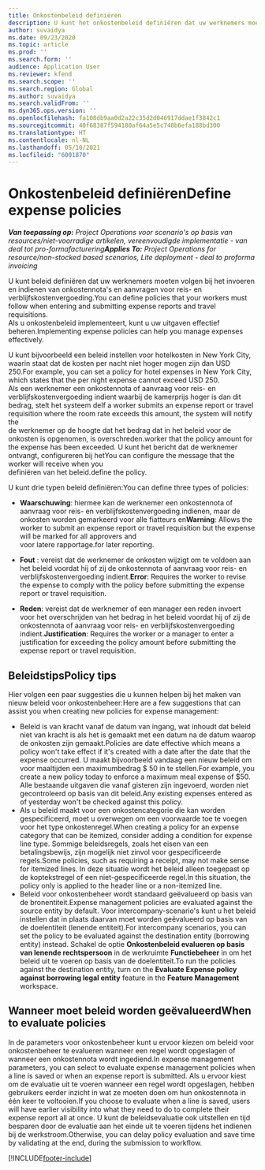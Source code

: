 ```yaml
---
title: Onkostenbeleid definiëren
description: U kunt het onkostenbeleid definiëren dat uw werknemers moeten volgen bij het invoeren en indienen van onkostennota's en aanvragen voor reis- en verblijfskostenvergoeding.
author: suvaidya
ms.date: 09/23/2020
ms.topic: article
ms.prod: ''
ms.search.form: ''
audience: Application User
ms.reviewer: kfend
ms.search.scope: ''
ms.search.region: Global
ms.author: suvaidya
ms.search.validFrom: ''
ms.dyn365.ops.version: ''
ms.openlocfilehash: fa108db9aa0d2a22c35d2d046917ddae1f3842c1
ms.sourcegitcommit: 40f68387f594180af64a5e5c748b6efa188bd300
ms.translationtype: HT
ms.contentlocale: nl-NL
ms.lasthandoff: 05/10/2021
ms.locfileid: "6001870"
---
```

# <a name="define-expense-policies"></a><span data-ttu-id="a9d66-103">Onkostenbeleid definiëren</span><span class="sxs-lookup"><span data-stu-id="a9d66-103">Define expense policies</span></span>

<span data-ttu-id="a9d66-104">_**Van toepassing op:** Project Operations voor scenario's op basis van resources/niet-voorradige artikelen, vereenvoudigde implementatie - van deal tot pro-formafacturering_</span><span class="sxs-lookup"><span data-stu-id="a9d66-104">_**Applies To:** Project Operations for resource/non-stocked based scenarios, Lite deployment - deal to proforma invoicing_</span></span>

<span data-ttu-id="a9d66-105">U kunt beleid definiëren dat uw werknemers moeten volgen bij het invoeren en indienen van onkostennota's en aanvragen voor reis- en verblijfskostenvergoeding.</span><span class="sxs-lookup"><span data-stu-id="a9d66-105">You can define policies that your workers must follow when entering and submitting expense reports and travel requisitions.</span></span>         
<span data-ttu-id="a9d66-106">Als u onkostenbeleid implementeert, kunt u uw uitgaven effectief beheren.</span><span class="sxs-lookup"><span data-stu-id="a9d66-106">Implementing expense policies can help you manage expenses effectively.</span></span>         

<span data-ttu-id="a9d66-107">U kunt bijvoorbeeld een beleid instellen voor hotelkosten in New York City, waarin staat dat de kosten per nacht niet hoger mogen zijn dan USD 250.</span><span class="sxs-lookup"><span data-stu-id="a9d66-107">For example, you can set a policy for hotel expenses in New York City, which states that the per night expense cannot exceed USD 250.</span></span>       
<span data-ttu-id="a9d66-108">Als een werknemer een onkostennota of aanvraag voor reis- en verblijfskostenvergoeding indient waarbij de kamerprijs hoger is dan dit bedrag, stelt het systeem de</span><span class="sxs-lookup"><span data-stu-id="a9d66-108">If a worker submits an expense report or travel requisition where the room rate exceeds this amount, the system will notify the</span></span>         
<span data-ttu-id="a9d66-109">de werknemer op de hoogte dat het bedrag dat in het beleid voor de onkosten is opgenomen, is overschreden.</span><span class="sxs-lookup"><span data-stu-id="a9d66-109">worker that the policy amount for the expense has been exceeded.</span></span> <span data-ttu-id="a9d66-110">U kunt het bericht dat de werknemer ontvangt, configureren bij het</span><span class="sxs-lookup"><span data-stu-id="a9d66-110">You can configure the message that the worker will receive when you</span></span>        
<span data-ttu-id="a9d66-111">definiëren van het beleid.</span><span class="sxs-lookup"><span data-stu-id="a9d66-111">define the policy.</span></span>      
        
<span data-ttu-id="a9d66-112">U kunt drie typen beleid definiëren:</span><span class="sxs-lookup"><span data-stu-id="a9d66-112">You can define three types of policies:</span></span>         
        
- <span data-ttu-id="a9d66-113">**Waarschuwing**: hiermee kan de werknemer een onkostennota of aanvraag voor reis- en verblijfskostenvergoeding indienen, maar de onkosten worden gemarkeerd voor alle fiatteurs en</span><span class="sxs-lookup"><span data-stu-id="a9d66-113">**Warning**: Allows the worker to submit an expense report or travel requisition but the expense will be marked for all approvers and</span></span>         
  <span data-ttu-id="a9d66-114">voor latere rapportage.</span><span class="sxs-lookup"><span data-stu-id="a9d66-114">for later reporting.</span></span>        

- <span data-ttu-id="a9d66-115">**Fout** : vereist dat de werknemer de onkosten wijzigt om te voldoen aan het beleid voordat hij of zij de onkostennota of aanvraag voor reis- en verblijfskostenvergoeding indient.</span><span class="sxs-lookup"><span data-stu-id="a9d66-115">**Error**: Requires the worker to revise the expense to comply with the policy before submitting the expense report or travel requisition.</span></span>        
 
 - <span data-ttu-id="a9d66-116">**Reden**: vereist dat de werknemer of een manager een reden invoert voor het overschrijden van het bedrag in het beleid voordat hij of zij de onkostennota of aanvraag voor reis- en verblijfskostenvergoeding indient.</span><span class="sxs-lookup"><span data-stu-id="a9d66-116">**Justification**: Requires the worker or a manager to enter a justification for exceeding the policy amount before submitting the expense report or travel requisition.</span></span>        

## <a name="policy-tips"></a><span data-ttu-id="a9d66-117">Beleidstips</span><span class="sxs-lookup"><span data-stu-id="a9d66-117">Policy tips</span></span>
<span data-ttu-id="a9d66-118">Hier volgen een paar suggesties die u kunnen helpen bij het maken van nieuw beleid voor onkostenbeheer:</span><span class="sxs-lookup"><span data-stu-id="a9d66-118">Here are a few suggestions that can assist you when creating new policies for expense management:</span></span> 

- <span data-ttu-id="a9d66-119">Beleid is van kracht vanaf de datum van ingang, wat inhoudt dat beleid niet van kracht is als het is gemaakt met een datum na de datum waarop de onkosten zijn gemaakt.</span><span class="sxs-lookup"><span data-stu-id="a9d66-119">Policies are date effective which means a policy won't take effect if it's created with a date after the date that the expense occurred.</span></span> <span data-ttu-id="a9d66-120">U maakt bijvoorbeeld vandaag een nieuw beleid om voor maaltijden een maximumbedrag $ 50 in te stellen.</span><span class="sxs-lookup"><span data-stu-id="a9d66-120">For example, you create a new policy today to enforce a maximum meal expense of $50.</span></span> <span data-ttu-id="a9d66-121">Alle bestaande uitgaven die vanaf gisteren zijn ingevoerd, worden niet gecontroleerd op basis van dit beleid.</span><span class="sxs-lookup"><span data-stu-id="a9d66-121">Any existing expenses entered as of yesterday won't be checked against this policy.</span></span>
- <span data-ttu-id="a9d66-122">Als u beleid maakt voor een onkostencategorie die kan worden gespecificeerd, moet u overwegen om een voorwaarde toe te voegen voor het type onkostenregel.</span><span class="sxs-lookup"><span data-stu-id="a9d66-122">When creating a policy for an expense category that can be itemized, consider adding a condition for expense line type.</span></span> <span data-ttu-id="a9d66-123">Sommige beleidsregels, zoals het eisen van een betalingsbewijs, zijn mogelijk niet zinvol voor gespecificeerde regels.</span><span class="sxs-lookup"><span data-stu-id="a9d66-123">Some policies, such as requiring a receipt, may not make sense for itemized lines.</span></span> <span data-ttu-id="a9d66-124">In deze situatie wordt het beleid alleen toegepast op de koptekstregel of een niet-gespecificeerde regel.</span><span class="sxs-lookup"><span data-stu-id="a9d66-124">In this situation, the policy only is applied to the header line or a non-itemized line.</span></span> 
- <span data-ttu-id="a9d66-125">Beleid voor onkostenbeheer wordt standaard geëvalueerd op basis van de bronentiteit.</span><span class="sxs-lookup"><span data-stu-id="a9d66-125">Expense management policies are evaluated against the source entity by default.</span></span> <span data-ttu-id="a9d66-126">Voor intercompany-scenario's kunt u het beleid instellen dat in plaats daarvan moet worden geëvalueerd op basis van de doelentiteit (lenende entiteit).</span><span class="sxs-lookup"><span data-stu-id="a9d66-126">For intercompany scenarios, you can set the policy to be evaluated against the destination entity (borrowing entity) instead.</span></span> <span data-ttu-id="a9d66-127">Schakel de optie **Onkostenbeleid evalueren op basis van lenende rechtspersoon** in de werkruimte **Functiebeheer** in om het beleid uit te voeren op basis van de doelentiteit.</span><span class="sxs-lookup"><span data-stu-id="a9d66-127">To run the policies against the destination entity, turn on the **Evaluate Expense policy against borrowing legal entity** feature in the **Feature Management** workspace.</span></span>

## <a name="when-to-evaluate-policies"></a><span data-ttu-id="a9d66-128">Wanneer moet beleid worden geëvalueerd</span><span class="sxs-lookup"><span data-stu-id="a9d66-128">When to evaluate policies</span></span>

<span data-ttu-id="a9d66-129">In de parameters voor onkostenbeheer kunt u ervoor kiezen om beleid voor onkostenbeheer te evalueren wanneer een regel wordt opgeslagen of wanneer een onkostennota wordt ingediend.</span><span class="sxs-lookup"><span data-stu-id="a9d66-129">In expense management parameters, you can select to evaluate expense management policies when a line is saved or when an expense report is submitted.</span></span> <span data-ttu-id="a9d66-130">Als u ervoor kiest om de evaluatie uit te voeren wanneer een regel wordt opgeslagen, hebben gebruikers eerder inzicht in wat ze moeten doen om hun onkostennota in één keer te voltooien.</span><span class="sxs-lookup"><span data-stu-id="a9d66-130">If you choose to evaluate when a line is saved, users will have earlier visibility into what they need to do to complete their expense report all at once.</span></span> <span data-ttu-id="a9d66-131">U kunt de beleidsevaluatie ook uitstellen en tijd besparen door de evaluatie aan het einde uit te voeren tijdens het indienen bij de werkstroom.</span><span class="sxs-lookup"><span data-stu-id="a9d66-131">Otherwise, you can delay policy evaluation and save time by validating at the end, during the submission to workflow.</span></span>


[!INCLUDE[footer-include](../includes/footer-banner.md)]
